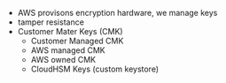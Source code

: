 - AWS provisons encryption hardware, we manage keys
- tamper resistance
- Customer Mater Keys (CMK)
  - Customer Managed CMK
  - AWS managed CMK
  - AWS owned CMK
  - CloudHSM Keys (custom keystore)
